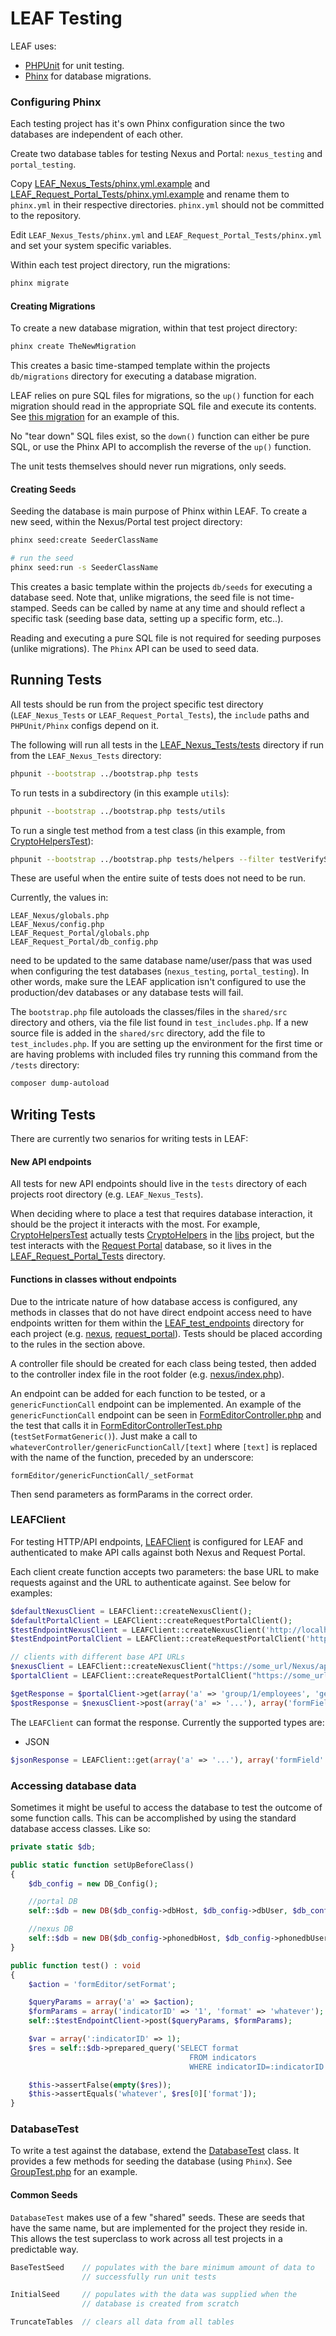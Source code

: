 # LEAF Testing

LEAF uses:

* [PHPUnit](https://phpunit.de/) for unit testing.
* [Phinx](https://phinx.org/) for database migrations.

### Configuring Phinx

Each testing project has it's own Phinx configuration since the two databases are independent of each other.

Create two database tables for testing Nexus and Portal: `nexus_testing` and `portal_testing`.

Copy [LEAF_Nexus_Tests/phinx.yml.example](LEAF_Nexus_Tests/phinx.yml.example) and [LEAF_Request_Portal_Tests/phinx.yml.example](LEAF_Request_Portal_Tests/phinx.yml.example) and rename them to `phinx.yml` in their respective directories. `phinx.yml` should not be committed to the repository. 

Edit `LEAF_Nexus_Tests/phinx.yml` and `LEAF_Request_Portal_Tests/phinx.yml` and set your system specific variables.

Within each test project directory, run the migrations:

```bash
phinx migrate 
```

#### Creating Migrations

To create a new database migration, within that test project directory:

```bash
phinx create TheNewMigration
```

This creates a basic time-stamped template within the projects `db/migrations` directory for executing a database migration. 

LEAF relies on pure SQL files for migrations, so the `up()` function for each migration should read in the appropriate SQL file and execute its contents. See [this migration](LEAF_Request_Portal_Tests/db/migrations/20180301164659_init_portal.php) for an example of this.

No "tear down" SQL files exist, so the `down()` function can either be pure SQL, or use the Phinx API to accomplish the reverse of the `up()` function.

The unit tests themselves should never run migrations, only seeds.

#### Creating Seeds

Seeding the database is main purpose of Phinx within LEAF. To create a new seed, within the Nexus/Portal test project directory:

```bash
phinx seed:create SeederClassName

# run the seed
phinx seed:run -s SeederClassName
```

This creates a basic template within the projects `db/seeds` for executing a database seed. Note that, unlike migrations, the seed file is not time-stamped. Seeds can be called by name at any time and should reflect a specific task (seeding base data, setting up a specific form, etc..).

Reading and executing a pure SQL file is not required for seeding purposes (unlike migrations). The `Phinx` API can be used to seed data.

## Running Tests

All tests should be run from the project specific test directory (`LEAF_Nexus_Tests` or `LEAF_Request_Portal_Tests`), the `include` paths and `PHPUnit/Phinx` configs depend on it.

The following will run all tests in the [LEAF_Nexus_Tests/tests](LEAF_Nexus_Tests) directory if run from the `LEAF_Nexus_Tests` directory:

```bash
phpunit --bootstrap ../bootstrap.php tests
```

To run tests in a subdirectory (in this example `utils`):

```bash
phpunit --bootstrap ../bootstrap.php tests/utils 
```

To run a single test method from a test class (in this example, from [CryptoHelpersTest](LEAF_Request_Portal_Tests/tests/helpers/CryptoHelpersTest.php)):

```bash
phpunit --bootstrap ../bootstrap.php tests/helpers --filter testVerifySignature_authentic
```

These are useful when the entire suite of tests does not need to be run.

Currently, the values in:

```
LEAF_Nexus/globals.php
LEAF_Nexus/config.php
LEAF_Request_Portal/globals.php
LEAF_Request_Portal/db_config.php
```

need to be updated to the same database name/user/pass that was used when configuring the test databases (`nexus_testing`, `portal_testing`). In other words, make sure the LEAF application isn't configured to use the production/dev databases or any database tests will fail. 

The `bootstrap.php` file autoloads the classes/files in the `shared/src` directory and others, via the file list found in `test_includes.php`. If a new source file is added in the `shared/src` directory, add the file to `test_includes.php`. If you are setting up the environment for the first time or are having problems with included files try running this command from the `/tests` directory:
```bash
composer dump-autoload
```

## Writing Tests

There are currently two senarios for writing tests in LEAF:

#### New API endpoints

All tests for new API endpoints should live in the `tests` directory of each projects root directory (e.g. `LEAF_Nexus_Tests`).

When deciding where to place a test that requires database interaction, it should be the project it interacts with the most. For example, [CryptoHelpersTest](LEAF_Request_Portal_Tests/tests/helpers/CryptoHelpersTest.php) actually tests [CryptoHelpers](../libs/php-commons/CryptoHelpers.php) in the [libs](../libs/php-commons) project, but the test interacts with the [Request Portal](../LEAF_Request_Portal) database, so it lives in the [LEAF_Request_Portal_Tests](LEAF_Request_Portal_Tests) directory.

#### Functions in classes without endpoints

Due to the intricate nature of how database access is configured, any methods in classes that do not have direct endpoint access need to have endpoints written for them within the [LEAF_test_endpoints](LEAF_test_endpoints) directory for each project (e.g. [nexus](LEAF_test_endpoints), [request_portal](LEAF_test_endpoints/request_portal)). Tests should be placed according to the rules in the section above.

A controller file should be created for each class being tested, then added to the controller index file in the root folder (e.g. [nexus/index.php](LEAF_test_endpoints/nexus/index.php)). 

An endpoint can be added for each function to be tested, or a `genericFunctionCall` endpoint can be implemented. An example of the `genericFunctionCall` endpoint can be seen in [FormEditorController.php](LEAF_test_endpoints/request_portal/controllers/FormEditorController.php) and the test that calls it in [FormEditorControllerTest.php](LEAF_Request_Portal_Tests/tests/api/FormEditorControllerTest.php) (`testSetFormatGeneric()`). Just make a call to `whateverController/genericFunctionCall/[text]` where `[text]` is replaced with the name of the function, preceded by an underscore:

```
formEditor/genericFunctionCall/_setFormat
```

Then send parameters as formParams in the correct order.

### LEAFClient

For testing HTTP/API endpoints, [LEAFClient](shared/src/LEAFClient.php) is configured for LEAF and
authenticated to make API calls against both Nexus and Request Portal.

Each client create function accepts two parameters: the base URL to make requests against and the URL to authenticate against. See below for examples:

```php
$defaultNexusClient = LEAFClient::createNexusClient();
$defaultPortalClient = LEAFClient::createRequestPortalClient();
$testEndpointNexusClient = LEAFClient::createNexusClient('http://localhost/test/LEAF_test_endpoints/nexus/', '../../../LEAF_Nexus/auth_domain/');
$testEndpointPortalClient = LEAFClient::createRequestPortalClient('http://localhost/test/LEAF_test_endpoints/request_portal/', '../../../LEAF_Request_Portal/auth_domain/');

// clients with different base API URLs
$nexusClient = LEAFClient::createNexusClient("https://some_url/Nexus/api/");
$portalClient = LEAFClient::createRequestPortalClient("https://some_url/Portal/api/");

$getResponse = $portalClient->get(array('a' => 'group/1/employees', 'getKey' => 'getValue'));
$postResponse = $nexusClient->post(array('a' => '...'), array('formField' => 'fieldValue'));
```

The `LEAFClient` can format the response. Currently the supported types are:

* JSON

```php
$jsonResponse = LEAFClient::get(array('a' => '...'), array('formField' => 'fieldValue'), '', LEAFResponseType::JSON);
```
### Accessing database data

Sometimes it might be useful to access the database to test the outcome of some function calls. This can be accomplished by using the standard database access classes. Like so:

```php
private static $db;

public static function setUpBeforeClass()
{
    $db_config = new DB_Config();

    //portal DB
    self::$db = new DB($db_config->dbHost, $db_config->dbUser, $db_config->dbPass, $db_config->dbName);

    //nexus DB
    self::$db = new DB($db_config->phonedbHost, $db_config->phonedbUser, $db_config->phonedbPass, $db_config->phonedbName);
}

public function test() : void
{
    $action = 'formEditor/setFormat';

    $queryParams = array('a' => $action);
    $formParams = array('indicatorID' => '1', 'format' => 'whatever');
    self::$testEndpointClient->post($queryParams, $formParams);

    $var = array(':indicatorID' => 1);
    $res = self::$db->prepared_query('SELECT format
                                        FROM indicators
                                        WHERE indicatorID=:indicatorID', $var);

    $this->assertFalse(empty($res));
    $this->assertEquals('whatever', $res[0]['format']);
}
```

### DatabaseTest

To write a test against the database, extend the [DatabaseTest](shared/src/DatabaseTest.php) class. It provides a few methods for seeding the database (using `Phinx`). See [GroupTest.php](LEAF_Nexus_Tests/tests/api/GroupTest.php) for an example.

#### Common Seeds

`DatabaseTest` makes use of a few "shared" seeds. These are seeds that have the same name, but are implemented for the project they reside in. This allows the test superclass to work across all test projects in a predictable way.

```php
BaseTestSeed    // populates with the bare minimum amount of data to 
                // successfully run unit tests

InitialSeed     // populates with the data was supplied when the 
                // database is created from scratch

TruncateTables  // clears all data from all tables
```